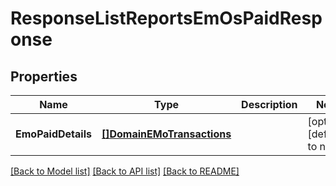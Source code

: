 # ResponseListReportsEmOsPaidResponse

## Properties
Name | Type | Description | Notes
------------ | ------------- | ------------- | -------------
**EmoPaidDetails** | [**[]DomainEMoTransactions**](domain.EMoTransactions.md) |  | [optional] [default to null]

[[Back to Model list]](../README.md#documentation-for-models) [[Back to API list]](../README.md#documentation-for-api-endpoints) [[Back to README]](../README.md)


